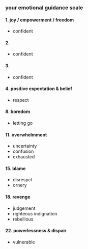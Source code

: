 ### your emotional guidance scale

#### 1. joy / empowerment / freedom
- confident

#### 2.
- confident

#### 3.
- confident

#### 4. positive expectation & belief
- respect

#### 8. boredom
- letting go

#### 11. overwhelmment
- uncertainty
- confusion
- exhausted

#### 15. blame
- disrespct
- ornery

#### 18. revenge
- judgement
- righteous indignation
- rebellious

#### 22. powerlessness & dispair
- vulnerable
